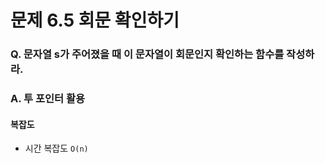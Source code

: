 # 문제 6.5 회문 확인하기
### Q. 문자열 s가 주어졌을 때 이 문자열이 회문인지 확인하는 함수를 작성하라.
### A. 투 포인터 활용

#### 복잡도
* 시간 복잡도 `O(n)`